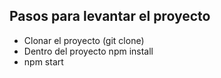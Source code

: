 ## Pasos para levantar el proyecto
- Clonar el proyecto (git clone)
- Dentro del proyecto npm install
- npm start
